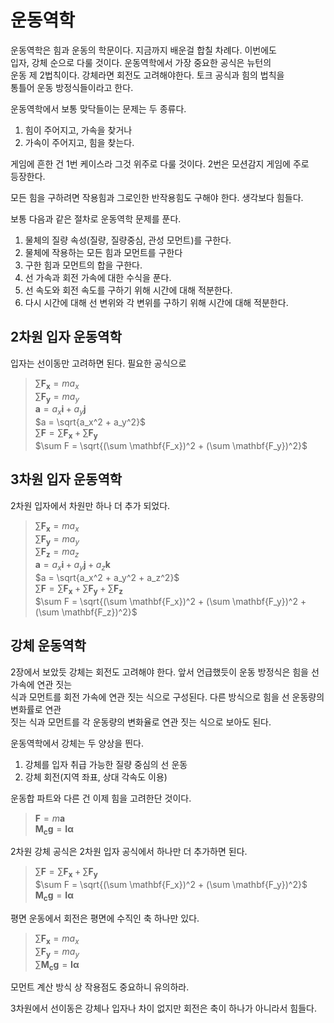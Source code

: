 # 운동역학

운동역학은 힘과 운동의 학문이다. 지금까지 배운걸 합칠 차례다. 이번에도  
입자, 강체 순으로 다룰 것이다. 운동역학에서 가장 중요한 공식은 뉴턴의  
운동 제 2법칙이다. 강체라면 회전도 고려해야한다. 토크 공식과 힘의 법칙을  
통틀어 운동 방정식들이라고 한다.

운동역학에서 보통 맞닥들이는 문제는 두 종류다.

1. 힘이 주어지고, 가속을 찾거나
2. 가속이 주어지고, 힘을 찾는다.

게임에 흔한 건 1번 케이스라 그것 위주로 다룰 것이다. 2번은 모션감지 게임에 주로  
등장한다.

모든 힘을 구하려면 작용힘과 그로인한 반작용힘도 구해야 한다. 생각보다 힘들다.

보통 다음과 같은 절차로 운동역학 문제를 푼다.

1. 물체의 질량 속성(질량, 질량중심, 관성 모먼트)를 구한다.
2. 물체에 작용하는 모든 힘과 모먼트를 구한다
3. 구한 힘과 모먼트의 합을 구한다.
4. 선 가속과 회전 가속에 대한 수식을 푼다.
5. 선 속도와 회전 속도를 구하기 위해 시간에 대해 적분한다.
6. 다시 시간에 대해 선 변위와 각 변위를 구하기 위해 시간에 대해 적분한다.

## 2차원 입자 운동역학

입자는 선이동만 고려하면 된다. 필요한 공식으로

> $\sum \mathbf{F_x} = ma_x$  
> $\sum \mathbf{F_y} = ma_y$  
> $\mathbf{a} = a_x\mathbf{i} +  a_y\mathbf{j}$  
> $a = \sqrt{a_x^2 + a_y^2}$  
> $\sum \mathbf{F} =\sum \mathbf{F_x}+\sum \mathbf{F_y}$  
> $\sum F = \sqrt{(\sum \mathbf{F_x})^2 + (\sum \mathbf{F_y})^2}$

## 3차원 입자 운동역학

2차원 입자에서 차원만 하나 더 추가 되었다.

> $\sum \mathbf{F_x} = ma_x$  
> $\sum \mathbf{F_y} = ma_y$  
> $\sum \mathbf{F_z} = ma_z$  
> $\mathbf{a} = a_x\mathbf{i} +  a_y\mathbf{j} + a_z\mathbf{k}$  
> $a = \sqrt{a_x^2 + a_y^2 +  a_z^2}$  
> $\sum \mathbf{F} =\sum \mathbf{F_x} + \sum \mathbf{F_y} + \sum \mathbf{F_z}$  
> $\sum F = \sqrt{(\sum \mathbf{F_x})^2 + (\sum \mathbf{F_y})^2 + (\sum \mathbf{F_z})^2}$

## 강체 운동역학

2장에서 보았듯 강체는 회전도 고려해야 한다. 앞서 언급했듯이 운동 방정식은 힘을 선 가속에 연관 짓는  
식과 모먼트를 회전 가속에 연관 짓는 식으로 구성된다. 다른 방식으로 힘을 선 운동량의 변화률로 연관  
짓는 식과 모먼트를 각 운동량의 변화율로 연관 짓는 식으로 보아도 된다.

운동역학에서 강체는 두 양상을 띈다.

1. 강체를 입자 취급 가능한 질량 중심의 선 운동
2. 강체 회전(지역 좌표, 상대 각속도 이용)

운동합 파트와 다른 건 이제 힘을 고려한단 것이다.

> $\mathbf{F} = m\mathbf{a}$  
> $\mathbf{M_cg} = \mathbf{I}\mathbf{\alpha}$

2차원 강체 공식은 2차원 입자 공식에서 하나만 더 추가하면 된다.

> $\sum \mathbf{F} =\sum \mathbf{F_x}+\sum \mathbf{F_y}$  
> $\sum F = \sqrt{(\sum \mathbf{F_x})^2 + (\sum \mathbf{F_y})^2}$  
> $\mathbf{M_cg} = \mathbf{I}\mathbf{\alpha}$

평면 운동에서 회전은 평면에 수직인 축 하나만 있다.

> $\sum \mathbf{F_x} = ma_x$  
> $\sum \mathbf{F_y} = ma_y$  
> $\sum \mathbf{M_cg} = \mathbf{I}\mathbf{\alpha}$

모먼트 계산 방식 상 작용점도 중요하니 유의하라.

3차원에서 선이동은 강체나 입자나 차이 없지만 회전은 축이 하나가 아니라서 힘들다.
